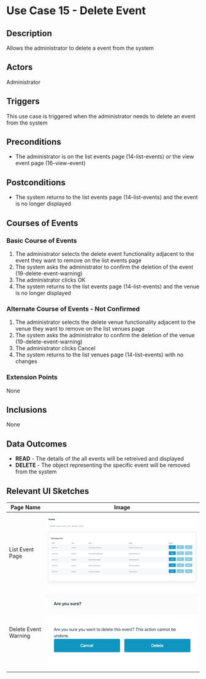 # Use Case 15 - Delete Event

## Description

Allows the administrator to delete a event from the system

## Actors

Administrator

## Triggers

This use case is triggered when the administrator needs to delete an event from the system

## Preconditions

- The administrator is on the list events page (14-list-events) or the view event page (16-view-event)

## Postconditions

- The system returns to the list events page (14-list-events) and the event is no longer displayed

## Courses of Events

### Basic Course of Events

1. The administrator selects the delete event functionality adjacent to the event they want to remove on the list events page
2. The system asks the administrator to confirm the deletion of the event (19-delete-event-warning)
3. The administrator clicks OK
4. The system returns to the list events page (14-list-events) and the venue is no longer displayed

### Alternate Course of Events - Not Confirmed

1. The administrator selects the delete venue functionality adjacent to the venue they want to remove on the list venues page
2. The system asks the administrator to confirm the deletion of the venue (19-delete-event-warning)
3. The administrator clicks Cancel
4. The system returns to the list venues page (14-list-events) with no changes
### Extension Points

None

## Inclusions

None

## Data Outcomes
- **READ** - The details of the all events will be retreived and displayed
- **DELETE** - The object representing the specific event will be removed from the system

## Relevant UI Sketches
| Page Name | Image |
|----|------|
| List Event Page | ![List Event Page](/01-requirements-solution/uisketches/14-list-events.png) |
| Delete Event Warning | ![Delete Event Warning](/01-requirements-solution/uisketches/19-delete-event-warning.png) |
